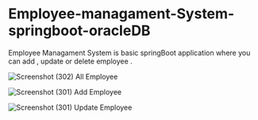 # Employee-managament-System-springboot-oracleDB
Employee Managament System is basic springBoot application where you can add , update or delete employee .

![Screenshot (302)](https://user-images.githubusercontent.com/75206565/234590082-1136ca9f-0d44-46fb-b116-42b7db8e6ee1.png)
All Employee

![Screenshot (301)](https://user-images.githubusercontent.com/75206565/234590202-03e3fcf9-db55-48c6-8302-de09a80eb5d8.png)
Add Employee

![Screenshot (301)](https://user-images.githubusercontent.com/75206565/234590286-b68de733-3bbf-4c03-af81-7401def32a61.png)
Update Employee
